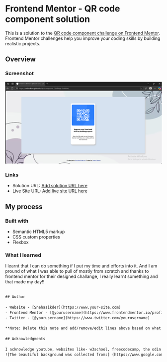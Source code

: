 # Frontend Mentor - QR code component solution

This is a solution to the [QR code component challenge on Frontend Mentor](https://www.frontendmentor.io/challenges/qr-code-component-iux_sIO_H). Frontend Mentor challenges help you improve your coding skills by building realistic projects. 


## Overview

### Screenshot

![](screenshot.png)


### Links

- Solution URL: [Add solution URL here](https://your-solution-url.com)
- Live Site URL: [Add live site URL here](https://your-live-site-url.com)

## My process

### Built with

- Semantic HTML5 markup
- CSS custom properties
- Flexbox



### What I learned

I learnt that I can do something if I put my time and efforts into it. And I am pround of what I was able to pull of mostly from scratch and thanks to frontend mentor for their designed challange, I really learnt something and that made my day!!

```html

## Author

- Website - [Snehasikder](https://www.your-site.com)
- Frontend Mentor - [@yourusername](https://www.frontendmentor.io/profile/yourusername)
- Twitter - [@yourusername](https://www.twitter.com/yourusername)

**Note: Delete this note and add/remove/edit lines above based on what links you'd like to share.**

## Acknowledgments

I acknowledge youtube, websites like- w3school, freecodecamp, the odin project for helping me on this journey to learning something new. Arigatogozaimasu!!!
![The beautiful background was collected from:] (https://www.google.com/imgres?q=very%20minimalistic%20background%20design&imgurl=https%3A%2F%2Fimg.freepik.com%2Ffree-vector%2Fprickly-juniper-branch-beige-gray-minimal-background_53876-113047.jpg&imgrefurl=https%3A%2F%2Fwww.freepik.com%2Ffree-photos-vectors%2Fminimal-background&docid=909lhmh4_f8GTM&tbnid=NROvkRZNvR0w0M&vet=12ahUKEwii8OvKqoqOAxVdS2wGHfPuNXcQM3oECGYQAA..i&w=626&h=352&hcb=2&ved=2ahUKEwii8OvKqoqOAxVdS2wGHfPuNXcQM3oECGYQAA#imgrc=NROvkRZNvR0w0M&imgdii=rqwL1QSFdk7WsM/)
